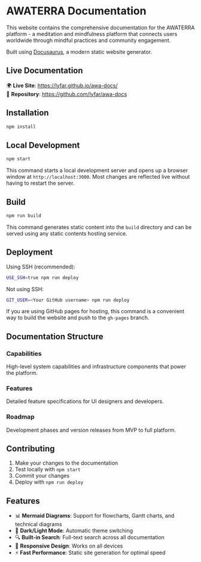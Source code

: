 # AWATERRA Documentation

This website contains the comprehensive documentation for the AWATERRA platform - a meditation and mindfulness platform that connects users worldwide through mindful practices and community engagement.

Built using [Docusaurus](https://docusaurus.io/), a modern static website generator.

## Live Documentation

🌍 **Live Site**: https://lyfar.github.io/awa-docs/  
📁 **Repository**: https://github.com/lyfar/awa-docs

## Installation

```bash
npm install
```

## Local Development

```bash
npm start
```

This command starts a local development server and opens up a browser window at `http://localhost:3000`. Most changes are reflected live without having to restart the server.

## Build

```bash
npm run build
```

This command generates static content into the `build` directory and can be served using any static contents hosting service.

## Deployment

Using SSH (recommended):

```bash
USE_SSH=true npm run deploy
```

Not using SSH:

```bash
GIT_USER=<Your GitHub username> npm run deploy
```

If you are using GitHub pages for hosting, this command is a convenient way to build the website and push to the `gh-pages` branch.

## Documentation Structure

### Capabilities
High-level system capabilities and infrastructure components that power the platform.

### Features  
Detailed feature specifications for UI designers and developers.

### Roadmap
Development phases and version releases from MVP to full platform.

## Contributing

1. Make your changes to the documentation
2. Test locally with `npm start`
3. Commit your changes
4. Deploy with `npm run deploy`

## Features

- 📊 **Mermaid Diagrams**: Support for flowcharts, Gantt charts, and technical diagrams
- 🌙 **Dark/Light Mode**: Automatic theme switching
- 🔍 **Built-in Search**: Full-text search across all documentation
- 📱 **Responsive Design**: Works on all devices
- ⚡ **Fast Performance**: Static site generation for optimal speed